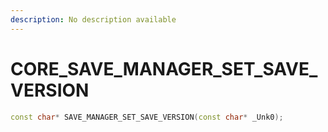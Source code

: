 ```yaml
---
description: No description available 
---
```


# CORE\_SAVE_MANAGER_SET_SAVE_VERSION

```cpp
const char* SAVE_MANAGER_SET_SAVE_VERSION(const char* _Unk0);
```